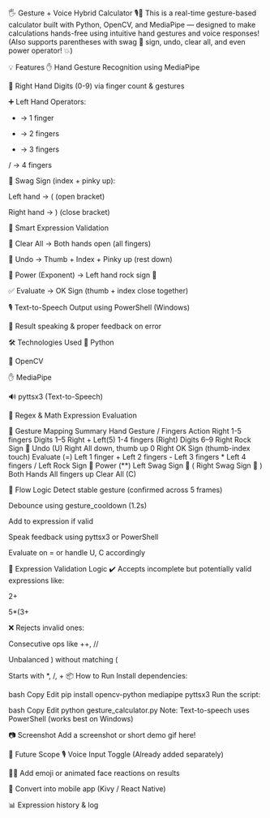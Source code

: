 🖐️ Gesture + Voice Hybrid Calculator 🎙️📱
This is a real-time gesture-based calculator built with Python, OpenCV, and MediaPipe — designed to make calculations hands-free using intuitive hand gestures and voice responses!
(Also supports parentheses with swag 🤘 sign, undo, clear all, and even power operator! 💥)

💡 Features
✋ Hand Gesture Recognition using MediaPipe

🔢 Right Hand Digits (0-9) via finger count & gestures

➕ Left Hand Operators:

+ → 1 finger

- → 2 fingers

* → 3 fingers

/ → 4 fingers

🤘 Swag Sign (index + pinky up):

Left hand → ( (open bracket)

Right hand → ) (close bracket)

🧠 Smart Expression Validation

🧹 Clear All → Both hands open (all fingers)

🔄 Undo → Thumb + Index + Pinky up (rest down)

💯 Power (Exponent) → Left hand rock sign 🤘

✅ Evaluate → OK Sign (thumb + index close together)

🎙️ Text-to-Speech Output using PowerShell (Windows)

🧠 Result speaking & proper feedback on error

🛠️ Technologies Used
🐍 Python

📸 OpenCV

✋ MediaPipe

🔊 pyttsx3 (Text-to-Speech)

🧠 Regex & Math Expression Evaluation

👋 Gesture Mapping Summary
Hand	Gesture / Fingers	Action
Right	1-5 fingers	Digits 1–5
Right + Left(5)	1-4 fingers (Right)	Digits 6–9
Right	Rock Sign 🤘	Undo (U)
Right	All down, thumb up	0
Right	OK Sign (thumb-index touch)	Evaluate (=)
Left	1 finger	+
Left	2 fingers	-
Left	3 fingers	*
Left	4 fingers	/
Left	Rock Sign 🤘	Power (**)
Left	Swag Sign 🤘	(
Right	Swag Sign 🤘	)
Both Hands	All fingers up	Clear All (C)

🔁 Flow Logic
Detect stable gesture (confirmed across 5 frames)

Debounce using gesture_cooldown (1.2s)

Add to expression if valid

Speak feedback using pyttsx3 or PowerShell

Evaluate on = or handle U, C accordingly

🧠 Expression Validation Logic
✔️ Accepts incomplete but potentially valid expressions like:

2+

5*(3+

❌ Rejects invalid ones:

Consecutive ops like ++, //

Unbalanced ) without matching (

Starts with *, /, +
 📦 How to Run
Install dependencies:

bash
Copy
Edit
pip install opencv-python mediapipe pyttsx3
Run the script:

bash
Copy
Edit
python gesture_calculator.py
Note: Text-to-speech uses PowerShell (works best on Windows)

📷 Screenshot
Add a screenshot or short demo gif here!

🚀 Future Scope
🎙️ Voice Input Toggle (Already added separately)

🧑‍🎨 Add emoji or animated face reactions on results

📱 Convert into mobile app (Kivy / React Native)

📊 Expression history & log 





